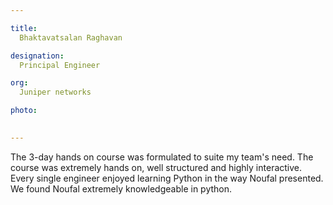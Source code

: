 ```yaml
---

title:
  Bhaktavatsalan Raghavan

designation:
  Principal Engineer

org:
  Juniper networks

photo:
  

---
```



The 3-day hands on course was formulated to suite my team's need. The course was extremely hands on, well structured and highly interactive. Every single engineer enjoyed learning Python in the way Noufal presented. We found Noufal extremely knowledgeable in python.
